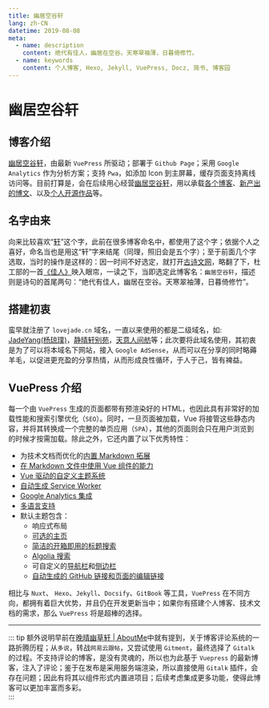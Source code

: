 ```yaml
---
title: 幽居空谷轩
lang: zh-CN
datetime: 2019-08-08
meta:
  - name: description
    content: 绝代有佳人，幽居在空谷。天寒翠袖薄，日暮倚修竹。
  - name: keywords
    content: 个人博客, Hexo, Jekyll, VuePress, Docz, 简书, 博客园
---
```


# 幽居空谷轩

## 博客介绍

[幽居空谷轩](https://main.lovejade.cn/?utm_source=lovejade.cn)，由最新 `VuePress` 所驱动；部署于 `Github Page`；采用 `Google Analytics` 作为分析方案；支持 `Pwa`，如添加 Icon 到主屏幕，缓存页面支持离线访问等。目前打算是，会在后续用心经营[幽居空谷轩](https://main.lovejade.cn/?utm_source=lovejade.cn)，用以承载[各个博客](https://main.lovejade.cn/zh/blog/)、[新产出的博文](https://main.lovejade.cn/zh/article/)、以及[个人开源作品](https://main.lovejade.cn/zh/works/)等。

## 名字由来

向来比较喜欢“[轩](https://baike.baidu.com/item/轩/55500)”这个字，此前在很多博客命名中，都使用了这个字；依据个人之喜好，命名当也是用这“轩”字来结尾（同理，照旧会是五个字）；至于前面几个字选取，当时的操作是这样的：因一时间不好选定，就打开[古诗文网](https://www.gushiwen.org/?utm_source=site.lovejade.cn)，略翻了下，杜工部的一首[《佳人》](https://baike.baidu.com/item/佳人/3690867)映入眼帘，一读之下，当即选定此博客名：`幽居空谷轩`，描述则是诗句的首尾两句：“绝代有佳人，幽居在空谷。天寒翠袖薄，日暮倚修竹”。

## 搭建初衷

蛮早就注册了 `lovejade.cn` 域名，一直以来使用的都是二级域名，如: [JadeYang(杨琼璞)](https://github.lovejade.cn/)，[静晴轩别苑](https://nice.lovejade.cn)，[天意人间舫](https://blog.lovejade.cn)等；此次要将此域名使用，其初衷是为了可以将本域名下网站，接入 `Google AdSense`，从而可以在分享的同时略薅羊毛，以促进更充盈的分享热情，从而形成良性循环，于人于己，皆有裨益。

## VuePress 介绍

每一个由 `VuePress` 生成的页面都带有预渲染好的 HTML，也因此具有非常好的加载性能和搜索引擎优化（`SEO`）。同时，一旦页面被加载，Vue 将接管这些静态内容，并将其转换成一个完整的单页应用（`SPA`），其他的页面则会只在用户浏览到的时候才按需加载。除此之外，它还内置了以下优秀特性：

- 为技术文档而优化的[内置 Markdown 拓展](https://vuepress.vuejs.org/zh/guide/markdown.html)
- [在 Markdown 文件中使用 Vue 组件的能力](https://vuepress.vuejs.org/zh/guide/using-vue.html)
- [Vue 驱动的自定义主题系统](https://vuepress.vuejs.org/zh/guide/custom-themes.html)
- [自动生成 Service Worker](https://vuepress.vuejs.org/zh/config/#serviceworker)
- [Google Analytics 集成](https://vuepress.vuejs.org/zh/config/#ga)
- [多语言支持](https://vuepress.vuejs.org/zh/guide/i18n.html)
- 默认主题包含：
  - 响应式布局
  - [可选的主页](https://vuepress.vuejs.org/zh/default-theme-config/#%E9%A6%96%E9%A1%B5)
  - [简洁的开箱即用的标题搜索](https://vuepress.vuejs.org/zh/default-theme-config/#%E5%86%85%E7%BD%AE%E6%90%9C%E7%B4%A2)
  - [Algolia 搜索](https://vuepress.vuejs.org/zh/default-theme-config/#algolia-%E6%90%9C%E7%B4%A2)
  - 可自定义的[导航栏](https://vuepress.vuejs.org/zh/default-theme-config/#%E5%AF%BC%E8%88%AA%E6%A0%8F)和[侧边栏](https://vuepress.vuejs.org/zh/default-theme-config/#%E4%BE%A7%E8%BE%B9%E6%A0%8F)
  - [自动生成的 GitHub 链接和页面的编辑链接](https://vuepress.vuejs.org/zh/default-theme-config/#git-%E4%BB%93%E5%BA%93%E5%92%8C%E7%BC%96%E8%BE%91%E9%93%BE%E6%8E%A5)

相比与 `Nuxt`、 `Hexo`、`Jekyll`、`Docsify`、`GitBook` 等工具，`VuePress` 在不同方向，都拥有着巨大优势，并且仍在开发更新当中；如果你有搭建个人博客、技术文档的需求，那么 `VuePress` 将是超棒的选择。

---

::: tip 额外说明早前在[晚晴幽草轩 | AboutMe](https://jeffjade.com/about-me/)中就有提到，关于博客评论系统的一路折腾历程；从`多说`，转战`网易云跟帖`，又尝试使用 `Gitment`，最终选择了 `Gitalk` 的过程。不支持评论的博客，是没有灵魂的，所以也为此基于 `Vuepress` 的最新博客，注入了评论；鉴于在发布是采用服务端渲染，所以直接使用 `Gitalk` 插件，会存在问题；因此有将其以组件形式内置进项目；后续考虑集成更多功能，使得此博客可以更加丰富而多彩。  
:::

<Advertisement />
